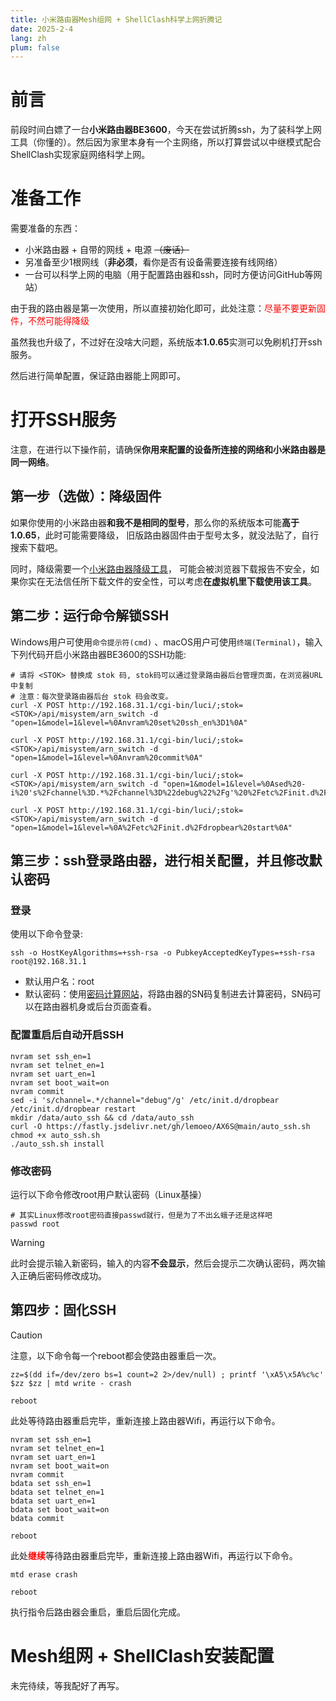 ```yaml
---
title: 小米路由器Mesh组网 + ShellClash科学上网折腾记
date: 2025-2-4
lang: zh
plum: false
---
```


# 前言

前段时间白嫖了一台**小米路由器BE3600**，今天在尝试折腾ssh，为了装科学上网工具（你懂的）。然后因为家里本身有一个主网络，所以打算尝试以中继模式配合ShellClash实现家庭网络科学上网。


# 准备工作

需要准备的东西：
- 小米路由器 + 自带的网线 + 电源 ~~（废话）~~
- 另准备至少1根网线（**非必须**，看你是否有设备需要连接有线网络）
- 一台可以科学上网的电脑（用于配置路由器和ssh，同时方便访问GitHub等网站）

由于我的路由器是第一次使用，所以直接初始化即可，此处注意：<font color="red">尽量不要更新固件，不然可能得降级</font>

虽然我也升级了，不过好在没啥大问题，系统版本**1.0.65**实测可以免刷机打开ssh服务。

然后进行简单配置，保证路由器能上网即可。

# 打开SSH服务

注意，在进行以下操作前，请确保**你用来配置的设备所连接的网络和小米路由器是同一网络**。

## 第一步（选做）：降级固件

如果你使用的小米路由器**和我不是相同的型号**，那么你的系统版本可能**高于1.0.65**，此时可能需要降级，
旧版路由器固件由于型号太多，就没法贴了，自行搜索下载吧。

同时，降级需要一个[小米路由器降级工具](https://bigota.miwifi.com/xiaoqiang/tools/MIWIFIRepairTool.x86.zip)，
可能会被浏览器下载报告不安全，如果你实在无法信任所下载文件的安全性，可以考虑**在虚拟机里下载使用该工具**。

## 第二步：运行命令解锁SSH

Windows用户可使用`命令提示符(cmd)` 、macOS用户可使用`终端(Terminal)`，输入下列代码开启小米路由器BE3600的SSH功能:

```shell
# 请将 <STOK> 替换成 stok 码, stok码可以通过登录路由器后台管理页面，在浏览器URL中复制
# 注意：每次登录路由器后台 stok 码会改变。
curl -X POST http://192.168.31.1/cgi-bin/luci/;stok=<STOK>/api/misystem/arn_switch -d "open=1&model=1&level=%0Anvram%20set%20ssh_en%3D1%0A"

curl -X POST http://192.168.31.1/cgi-bin/luci/;stok=<STOK>/api/misystem/arn_switch -d "open=1&model=1&level=%0Anvram%20commit%0A"

curl -X POST http://192.168.31.1/cgi-bin/luci/;stok=<STOK>/api/misystem/arn_switch -d "open=1&model=1&level=%0Ased%20-i%20's%2Fchannel%3D.*%2Fchannel%3D%22debug%22%2Fg'%20%2Fetc%2Finit.d%2Fdropbear%0A"

curl -X POST http://192.168.31.1/cgi-bin/luci/;stok=<STOK>/api/misystem/arn_switch -d "open=1&model=1&level=%0A%2Fetc%2Finit.d%2Fdropbear%20start%0A"
```

## 第三步：ssh登录路由器，进行相关配置，并且修改默认密码

### 登录

使用以下命令登录:

```shell
ssh -o HostKeyAlgorithms=+ssh-rsa -o PubkeyAcceptedKeyTypes=+ssh-rsa root@192.168.31.1
```

- 默认用户名：root
- 默认密码：使用[密码计算网站](https://miwifi.dev/ssh)，将路由器的SN码复制进去计算密码，SN码可以在路由器机身或后台页面查看。

### 配置重启后自动开启SSH

```shell
nvram set ssh_en=1
nvram set telnet_en=1
nvram set uart_en=1
nvram set boot_wait=on
nvram commit
sed -i 's/channel=.*/channel="debug"/g' /etc/init.d/dropbear
/etc/init.d/dropbear restart
mkdir /data/auto_ssh && cd /data/auto_ssh
curl -O https://fastly.jsdelivr.net/gh/lemoeo/AX6S@main/auto_ssh.sh
chmod +x auto_ssh.sh
./auto_ssh.sh install
```

### 修改密码

运行以下命令修改root用户默认密码（Linux基操）

```shell
# 其实Linux修改root密码直接passwd就行，但是为了不出幺蛾子还是这样吧
passwd root
```

> [!WARNING]
> 此时会提示输入新密码，输入的内容**不会显示**，然后会提示二次确认密码，两次输入正确后密码修改成功。

## 第四步：固化SSH

> [!CAUTION]
> 注意，以下命令每一个reboot都会使路由器重启一次。

```shell
zz=$(dd if=/dev/zero bs=1 count=2 2>/dev/null) ; printf '\xA5\x5A%c%c' $zz $zz | mtd write - crash

reboot
```

此处等待路由器重启完毕，重新连接上路由器Wifi，再运行以下命令。

```shell
nvram set ssh_en=1
nvram set telnet_en=1
nvram set uart_en=1
nvram set boot_wait=on
nvram commit
bdata set ssh_en=1
bdata set telnet_en=1
bdata set uart_en=1
bdata set boot_wait=on
bdata commit

reboot
```

此处<font color="red" style="font-weight: bold;">继续</font>等待路由器重启完毕，重新连接上路由器Wifi，再运行以下命令。

```shell
mtd erase crash

reboot
```

执行指令后路由器会重启，重启后固化完成。

# Mesh组网 + ShellClash安装配置

未完待续，等我配好了再写。